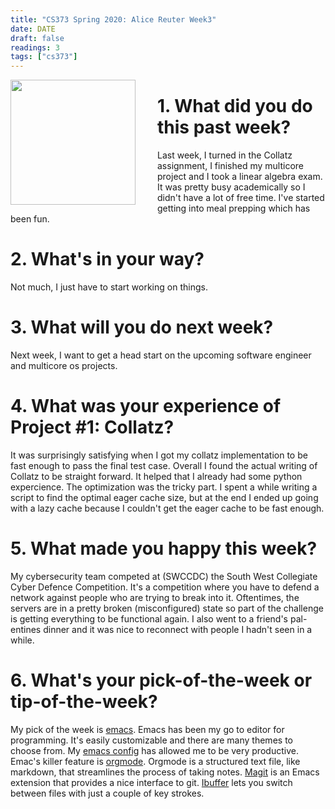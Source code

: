 ```yaml
---
title: "CS373 Spring 2020: Alice Reuter Week3"
date: DATE
draft: false
readings: 3
tags: ["cs373"]
---
```


<img src="/img/cs373/linkedin.png" width="200" align="left" style="padding-right:2rem" />

# 1. What did you do this past week?

Last week, I turned in the Collatz assignment, I finished my multicore project and I took a linear algebra exam. It was pretty busy academically so I didn't have a lot of free time. I've started getting into meal prepping which has been fun.

# 2. What's in your way?
Not much, I just have to start working on things. 

# 3. What will you do next week?
Next week, I want to get a head start on the upcoming software engineer and multicore os projects.

# 4. What was your experience of Project #1: Collatz?
It was surprisingly satisfying when I got my collatz implementation to be fast enough to pass the final test case. Overall I found the actual writing of Collatz to be straight forward. It helped that I already had some python expercience. The optimization was the tricky part. I spent a while writing a script to find the optimal eager cache size, but at the end I ended up going with a lazy cache because I couldn't get the eager cache to be fast enough. 
# 5. What made you happy this week?
My cybersecurity team competed at (SWCCDC) the South West Collegiate Cyber Defence Competition. It's a competition where you have to defend a network against people who are trying to break into it. Oftentimes, the servers are in a pretty broken (misconfigured) state so part of the challenge is getting everything to be functional again. I also went to a friend's pal-entines dinner and it was nice to reconnect with people I hadn't seen in a while.
# 6. What's your pick-of-the-week or tip-of-the-week?
My pick of the week is [emacs](https://www.gnu.org/software/emacs/). Emacs has been my go to editor for programming. It's easily customizable and there are many themes to choose from. My [emacs config](https://github.com/alicelambda/dotfiles/blob/master/.emacs) has allowed me to be very productive. Emac's killer feature is [orgmode](https://www.youtube.com/watch?v=SzA2YODtgK4). Orgmode is a structured text file, like markdown, that streamlines the process of taking notes. [Magit](https://magit.vc/) is an Emacs extension that provides a nice interface to git. [Ibuffer](https://www.emacswiki.org/emacs/IbufferMode) lets you switch between files with just a couple of key strokes. 
